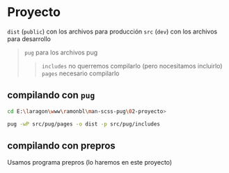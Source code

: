 # Proyecto

`dist` (`public`) con los archivos para producción
`src` (`dev`) con los archivos para desarrollo
> `pug` para los archivos pug
>> `includes` no querremos compilarlo (pero nocesitamos incluirlo)
>> `pages` necesario compilarlo

## compilando con `pug`
```bash
cd E:\laragon\www\ramonbl\man-scss-pug\02-proyecto>

pug -wP src/pug/pages -o dist -p src/pug/includes
```
## compilando con prepros
Usamos programa prepros (lo haremos en este proyecto)

